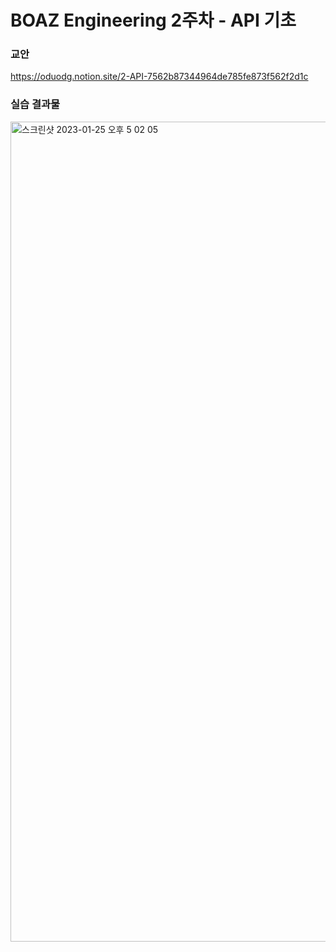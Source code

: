 # BOAZ Engineering 2주차 - API 기초

### 교안
https://oduodg.notion.site/2-API-7562b87344964de785fe873f562f2d1c

### 실습 결과물
<img width="1312" alt="스크린샷 2023-01-25 오후 5 02 05" src="https://user-images.githubusercontent.com/78791036/214510147-3c67c6d1-209c-47eb-97a6-71eda360994d.png">
